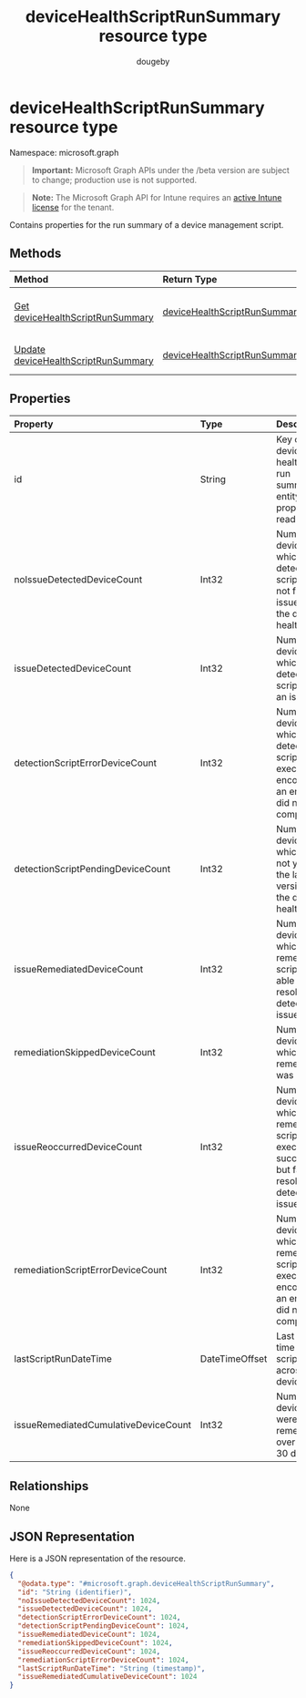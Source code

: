 ﻿---
title: "deviceHealthScriptRunSummary resource type"
description: "Contains properties for the run summary of a device management script."
author: "dougeby"
localization_priority: Normal
ms.prod: "intune"
doc_type: resourcePageType
---

# deviceHealthScriptRunSummary resource type

Namespace: microsoft.graph

> **Important:** Microsoft Graph APIs under the /beta version are subject to change; production use is not supported.

> **Note:** The Microsoft Graph API for Intune requires an [active Intune license](https://go.microsoft.com/fwlink/?linkid=839381) for the tenant.

Contains properties for the run summary of a device management script.

## Methods

| Method                                                                                              | Return Type                                                                                 | Description                                                                                                                                  |
| :-------------------------------------------------------------------------------------------------- | :------------------------------------------------------------------------------------------ | :------------------------------------------------------------------------------------------------------------------------------------------- |
| [Get deviceHealthScriptRunSummary](../api/intune-devices-devicehealthscriptrunsummary-get.md)       | [deviceHealthScriptRunSummary](../resources/intune-devices-devicehealthscriptrunsummary.md) | Read properties and relationships of the [deviceHealthScriptRunSummary](../resources/intune-devices-devicehealthscriptrunsummary.md) object. |
| [Update deviceHealthScriptRunSummary](../api/intune-devices-devicehealthscriptrunsummary-update.md) | [deviceHealthScriptRunSummary](../resources/intune-devices-devicehealthscriptrunsummary.md) | Update the properties of a [deviceHealthScriptRunSummary](../resources/intune-devices-devicehealthscriptrunsummary.md) object.               |

## Properties

| Property                             | Type           | Description                                                                                                       |
| :----------------------------------- | :------------- | :---------------------------------------------------------------------------------------------------------------- |
| id                                   | String         | Key of the device health script run summary entity. This property is read-only.                                   |
| noIssueDetectedDeviceCount           | Int32          | Number of devices for which the detection script did not find an issue and the device is healthy                  |
| issueDetectedDeviceCount             | Int32          | Number of devices for which the detection script found an issue                                                   |
| detectionScriptErrorDeviceCount      | Int32          | Number of devices on which the detection script execution encountered an error and did not complete               |
| detectionScriptPendingDeviceCount    | Int32          | Number of devices which have not yet run the latest version of the device health script                           |
| issueRemediatedDeviceCount           | Int32          | Number of devices for which the remediation script was able to resolve the detected issue                         |
| remediationSkippedDeviceCount        | Int32          | Number of devices for which remediation was skipped                                                               |
| issueReoccurredDeviceCount           | Int32          | Number of devices for which the remediation script executed successfully but failed to resolve the detected issue |
| remediationScriptErrorDeviceCount    | Int32          | Number of devices for which the remediation script execution encountered an error and did not complete            |
| lastScriptRunDateTime                | DateTimeOffset | Last run time for the script across all devices                                                                   |
| issueRemediatedCumulativeDeviceCount | Int32          | Number of devices that were remediated over the last 30 days                                                      |

## Relationships

None

## JSON Representation

Here is a JSON representation of the resource.

<!-- {
  "blockType": "resource",
  "keyProperty": "id",
  "@odata.type": "microsoft.graph.deviceHealthScriptRunSummary"
}
-->

```json
{
  "@odata.type": "#microsoft.graph.deviceHealthScriptRunSummary",
  "id": "String (identifier)",
  "noIssueDetectedDeviceCount": 1024,
  "issueDetectedDeviceCount": 1024,
  "detectionScriptErrorDeviceCount": 1024,
  "detectionScriptPendingDeviceCount": 1024,
  "issueRemediatedDeviceCount": 1024,
  "remediationSkippedDeviceCount": 1024,
  "issueReoccurredDeviceCount": 1024,
  "remediationScriptErrorDeviceCount": 1024,
  "lastScriptRunDateTime": "String (timestamp)",
  "issueRemediatedCumulativeDeviceCount": 1024
}
```
